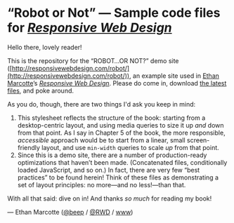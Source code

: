 # “Robot or Not” — Sample code files for [<cite>Responsive Web Design</cite>](http://www.abookapart.com/products/responsive-web-design)

Hello there, lovely reader!

This is the repository for the “ROBOT…OR NOT?” demo site ([http://responsivewebdesign.com/robot/](http://responsivewebdesign.com/robot/)), an example site used in [Ethan Marcotte](http://ethanmarcotte.com/)’s <cite>[Responsive Web Design](http://www.abookapart.com/products/responsive-web-design)</cite>. Please do come in, download [the latest files](https://gitlab.com/beep/rwd-samplefiles/repository/archive.zip), and poke around.

As you do, though, there are two things I'd ask you keep in mind:

1. This stylesheet reflects the structure of the book: starting from a desktop-centric layout, and using media queries to size it up *and* down from that point. As I say in Chapter 5 of the book, the more responsible, *accessible* approach would be to start from a linear, small screen-friendly layout, and use `min-width` queries to scale *up* from that point.
2. Since this is a demo site, there are a number of production-ready optimizations that haven’t been made. (Concatenated files, conditionally loaded JavaScript, and so on.) In fact, there are very few “best practices” to be found herein! Think of these files as demonstrating a set of layout principles: no more—and no less!—than that.

With all that said: dive on in! And thanks _so much_ for reading my book!

— Ethan Marcotte ([@beep](https://twitter.com/beep) / [@RWD](https://twitter.com/rwd) / [www](http://ethanmarcotte.com/))
